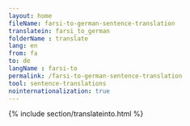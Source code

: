 ```yaml
---
layout: home
fileName: farsi-to-german-sentence-translation
translatein: farsi_to_german
folderName : translate
lang: en
from: fa
to: de
langName : farsi-to
permalink: /farsi-to-german-sentence-translation
tool: sentence-translations
nointernationalization: true
---
```

{% include section/translateinto.html %}
